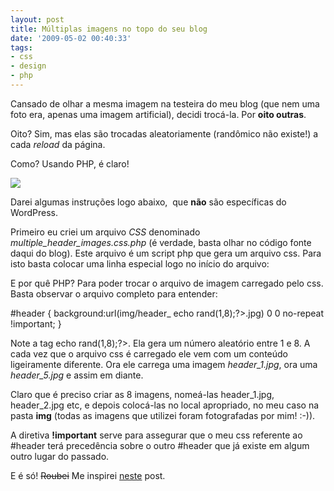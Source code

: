 ```yaml
---
layout: post
title: Múltiplas imagens no topo do seu blog
date: '2009-05-02 00:40:33'
tags:
- css
- design
- php
---
```



Cansado de olhar a mesma imagem na testeira do meu blog (que nem uma foto era, apenas uma imagem artificial), decidi trocá-la. Por **oito outras**.

Oito? Sim, mas elas são trocadas aleatoriamente (randômico não existe!) a cada *reload* da página.

Como? Usando PHP, é claro!

[![](http://farm4.static.flickr.com/3591/3483991793_09e05d8b1d_m.jpg)](http://www.flickr.com/photos/seiti/3483991793/)

Darei algumas instruções logo abaixo,  que **não** são específicas do WordPress.

Primeiro eu criei um arquivo *CSS* denominado *multiple_header_images.css.php* (é verdade, basta olhar no código fonte daqui do blog). Este arquivo é um script php que gera um arquivo css. Para isto basta colocar uma linha especial logo no início do arquivo:

<?php header("Content-Type:text/css"); ??>

E por quê PHP? Para poder trocar o arquivo de imagem carregado pelo css. Basta observar o arquivo completo para entender:

<?php header("Content-Type:text/css"); ??>
 #header { background:url(img/header_ echo rand(1,8);?>.jpg) 0 0 no-repeat !important; }

Note a tag echo rand(1,8);?>. Ela gera um número aleatório entre 1 e 8. A cada vez que o arquivo css é carregado ele vem com um conteúdo ligeiramente diferente. Ora ele carrega uma imagem *header_1.jpg*, ora uma *header_5.jpg* e assim em diante.

Claro que é preciso criar as 8 imagens, nomeá-las header_1.jpg, header_2.jpg etc, e depois colocá-las no local apropriado, no meu caso na pasta **img** (todas as imagens que utilizei foram fotografadas por mim! :-)).

A diretiva **!important** serve para assegurar que o meu css referente ao #header terá precedência sobre o outro #header que já existe em algum outro lugar do passado.

E é só! <del datetime="2009-04-29T04:00:14+00:00">Roubei</del> Me inspirei [neste](http://www.robservatory.com/?p=191) post.


